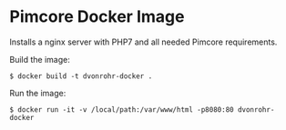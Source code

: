 # Pimcore Docker Image

Installs a nginx server with PHP7 and all needed Pimcore requirements. 

Build the image:

```
$ docker build -t dvonrohr-docker .
```

Run the image:

```
$ docker run -it -v /local/path:/var/www/html -p8080:80 dvonrohr-docker
```
